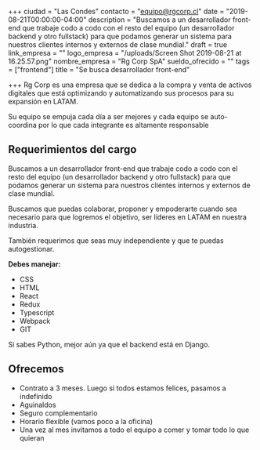 +++
ciudad = "Las Condes"
contacto = "equipo@rgcorp.cl"
date = "2019-08-21T00:00:00-04:00"
description = "Buscamos a un desarrollador front-end que trabaje codo a codo con el resto del equipo (un desarrollador backend y otro fullstack) para que podamos generar un sistema para nuestros clientes internos y externos de clase mundial."
draft = true
link_empresa = ""
logo_empresa = "/uploads/Screen Shot 2019-08-21 at 16.25.57.png"
nombre_empresa = "Rg Corp SpA"
sueldo_ofrecido = ""
tags = ["frontend"]
title = "Se busca desarrollador front-end"

+++
Rg Corp es una empresa que se dedica a la compra y venta de activos digitales que está optimizando y automatizando sus procesos para su expansión en LATAM.

Su equipo se empuja cada día a ser mejores y cada equipo se auto-coordina por lo que cada integrante es altamente responsable

## **Requerimientos del cargo**

Buscamos a un desarrollador front-end que trabaje codo a codo con el resto del equipo (un desarrollador backend y otro fullstack) para que podamos generar un sistema para nuestros clientes internos y externos de clase mundial.

Buscamos que puedas colaborar, proponer y empoderarte cuando sea necesario para que logremos el objetivo, ser líderes en LATAM en nuestra industria.

También requerimos que seas muy independiente y que te puedas autogestionar.

**Debes manejar:**

* CSS
* HTML
* React
* Redux
* Typescript
* Webpack
* GIT

Si sabes Python, mejor aún ya que el backend está en Django.

## Ofrecemos

* Contrato a 3 meses. Luego si todos estamos felices, pasamos a indefinido
* Aguinaldos
* Seguro complementario
* Horario flexible (vamos poco a la oficina)
* Una vez al mes invitamos a todo el equipo a comer y tomar todo lo que quieran
